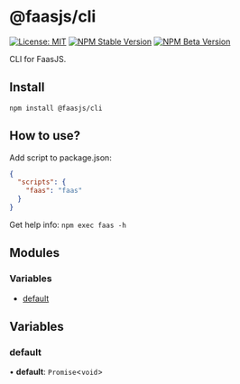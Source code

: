 # @faasjs/cli

[![License: MIT](https://img.shields.io/npm/l/@faasjs/cli.svg)](https://github.com/faasjs/faasjs/blob/main/packages/faasjs/cli/LICENSE)
[![NPM Stable Version](https://img.shields.io/npm/v/@faasjs/cli/stable.svg)](https://www.npmjs.com/package/@faasjs/cli)
[![NPM Beta Version](https://img.shields.io/npm/v/@faasjs/cli/beta.svg)](https://www.npmjs.com/package/@faasjs/cli)

CLI for FaasJS.

## Install

    npm install @faasjs/cli

## How to use?

Add script to package.json:

```json
{
  "scripts": {
    "faas": "faas"
  }
}
```

Get help info: `npm exec faas -h`

## Modules

### Variables

- [default](#default)

## Variables

### default

• **default**: `Promise`<`void`\>
